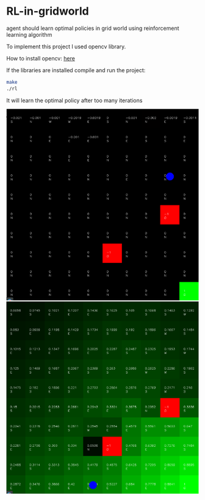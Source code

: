 # RL-in-gridworld
agent should learn optimal policies in grid world using reinforcement learning algorithm



To implement this project I used opencv library.


How to install opencv: [here](https://www.learnopencv.com/install-opencv3-on-ubuntu/)

If the libraries are installed compile and run the project:

```bash
make
./rl
```

It will learn the optimal policy after too many iterations

![before](https://github.com/SaeedTafazzol/RL-in-gridworld/blob/master/pictures/before.png) ![after](https://github.com/SaeedTafazzol/RL-in-gridworld/blob/master/pictures/after.png)
